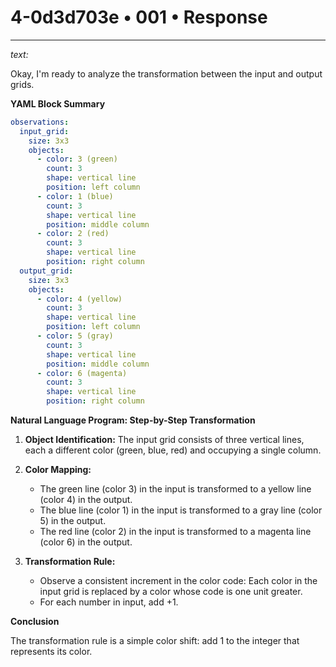 # 4-0d3d703e • 001 • Response

---

*text:*

Okay, I'm ready to analyze the transformation between the input and output grids.

**YAML Block Summary**

```yaml
observations:
  input_grid:
    size: 3x3
    objects:
      - color: 3 (green)
        count: 3
        shape: vertical line
        position: left column
      - color: 1 (blue)
        count: 3
        shape: vertical line
        position: middle column
      - color: 2 (red)
        count: 3
        shape: vertical line
        position: right column
  output_grid:
    size: 3x3
    objects:
      - color: 4 (yellow)
        count: 3
        shape: vertical line
        position: left column
      - color: 5 (gray)
        count: 3
        shape: vertical line
        position: middle column
      - color: 6 (magenta)
        count: 3
        shape: vertical line
        position: right column
```

**Natural Language Program: Step-by-Step Transformation**

1.  **Object Identification:** The input grid consists of three vertical lines, each a different color (green, blue, red) and occupying a single column.

2.  **Color Mapping:**
    *   The green line (color 3) in the input is transformed to a yellow line (color 4) in the output.
    *   The blue line (color 1) in the input is transformed to a gray line (color 5) in the output.
    *   The red line (color 2) in the input is transformed to a magenta line (color 6) in the output.

3.  **Transformation Rule:**
    *   Observe a consistent increment in the color code: Each color in the input grid is replaced by a color whose code is one unit greater.
	* For each number in input, add +1.

**Conclusion**

The transformation rule is a simple color shift: add 1 to the integer that represents its color.

